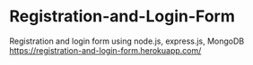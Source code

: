 # Registration-and-Login-Form
Registration and login form using  node.js, express.js, MongoDB
https://registration-and-login-form.herokuapp.com/
